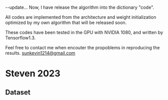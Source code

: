 --update...
Now, I have release the algorithm into the dictionary "code".


All codes are implemented from the architecture and weight initialization optimized by my own algorithm that will be released soon.

These codes have been tested in the GPU with NVIDIA 1080, and written by Tensorflow1.3.

Feel free to contact me when encouter the propoblems in reproducing the results. <sunkevin1214@gmail.com>


# Steven 2023
## Dataset
